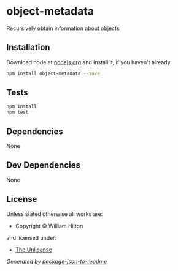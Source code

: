 <!-- TITLE/ -->

<h1>object-metadata</h1>

<!-- /TITLE -->


<!-- DESCRIPTION/ -->

Recursively obtain information about objects

<!-- /DESCRIPTION -->


## Installation

Download node at [nodejs.org](http://nodejs.org) and install it, if you haven't already.

```sh
npm install object-metadata --save
```


## Tests

```sh
npm install
npm test
```

## Dependencies

None

## Dev Dependencies


None

<!-- LICENSE/ -->

<h2>License</h2>

Unless stated otherwise all works are:

<ul><li>Copyright &copy; William Hilton</li></ul>

and licensed under:

<ul><li><a href="http://spdx.org/licenses/Unlicense.html">The Unlicense</a></li></ul>

<!-- /LICENSE -->


_Generated by [package-json-to-readme](https://github.com/zeke/package-json-to-readme)_
